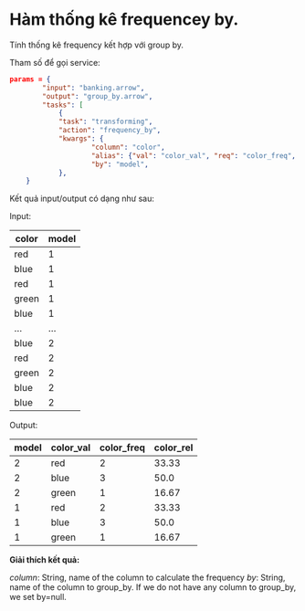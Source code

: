 # Hàm thống kê frequencey by.


Tính thống kê frequency kết hợp với group by.

Tham số để gọi service:

```json
params = {
        "input": "banking.arrow",
		"output": "group_by.arrow",
		"tasks": [
			{
            "task": "transforming",
            "action": "frequency_by",
			"kwargs": {
					"column": "color",
					"alias": {"val": "color_val", "req": "color_freq", "rel": "color_rel"},
					"by": "model",
			},
    }
```

Kết quả input/output có dạng như sau:

Input: 

| color | model |
|-------|-------|
| red   | 1     |
| blue  | 1     |
| red   | 1     |
| green | 1     |
| blue  | 1     |
| …     | …     |
| blue  | 2     |
| red   | 2     |
| green | 2     |
| blue  | 2     |
| blue  | 2     |

Output:

| model | color_val | color_freq | color_rel |
|-------|-----------|------------|------------|
| 2     | red       | 2          | 33.33      |
| 2     | blue      | 3          | 50.0       |
| 2     | green     | 1          | 16.67      |
| 1     | red       | 2          | 33.33      |
| 1     | blue      | 3          | 50.0       |
| 1     | green     | 1          | 16.67      |


**Giải thích kết quả:**

*column*: String, name of the column to calculate the frequency
*by*: String, name of the column to group_by. If we do not have any column to group_by, we set by=null.


